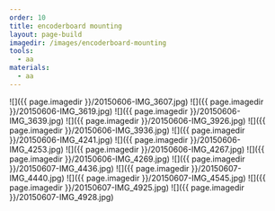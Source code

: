 ```yaml
---
order: 10
title: encoderboard mounting
layout: page-build
imagedir: /images/encoderboard-mounting
tools:
  - aa
materials:
  - aa
---
```


![]({{ page.imagedir }}/20150606-IMG_3607.jpg)
![]({{ page.imagedir }}/20150606-IMG_3619.jpg)
![]({{ page.imagedir }}/20150606-IMG_3639.jpg)
![]({{ page.imagedir }}/20150606-IMG_3926.jpg)
![]({{ page.imagedir }}/20150606-IMG_3936.jpg)
![]({{ page.imagedir }}/20150606-IMG_4241.jpg)
![]({{ page.imagedir }}/20150606-IMG_4253.jpg)
![]({{ page.imagedir }}/20150606-IMG_4267.jpg)
![]({{ page.imagedir }}/20150606-IMG_4269.jpg)
![]({{ page.imagedir }}/20150607-IMG_4436.jpg)
![]({{ page.imagedir }}/20150607-IMG_4440.jpg)
![]({{ page.imagedir }}/20150607-IMG_4545.jpg)
![]({{ page.imagedir }}/20150607-IMG_4925.jpg)
![]({{ page.imagedir }}/20150607-IMG_4928.jpg)